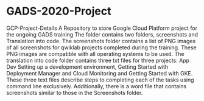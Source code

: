 # GADS-2020-Project
GCP-Project-Details  A Repository to store Google Cloud Platform project for the ongoing GADS training  The folder contains two folders, screenshots and Translation into code. The screenshots folder contains a list of PNG images of all screenshots for qwiklab projects completed during the training. These PNG images are compatible with all operating systems to be used. The translation into code folder contains three txt files for three projects: App Dev Setting up a development environment, Getting Started with Deployment Manager and Cloud Monitoring and Getting Started with GKE. These three text files describe steps to completing each of the tasks using command line exclusively.  Additionally, there is a word file that contains screenshots similar to those in the Screenshots folder. 
